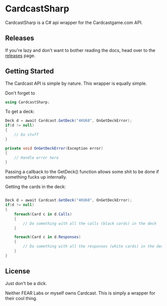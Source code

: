 # CardcastSharp
CardcastSharp is a C# api wrapper for the Cardcastgame.com API.

## Releases
If you're lazy and don't want to bother reading the docs, head over to the [releases](https://github.com/Brosilio/CardcastSharp/releases) page.

## Getting Started
The Cardcast API is simple by nature. This wrapper is equally simple.

Don't forget to
```csharp
using CardcastSharp;
```

To get a deck:
```csharp
Deck d = await Cardcast.GetDeck("4KU68", OnGetDeckError);
if(d != null)
{
	// Do stuff
}

private void OnGetDeckError(Exception error)
{
	// Handle error here
}
```
Passing a callback to the GetDeck() function allows some shit to be done if something fucks up internally.

Getting the cards in the deck:
```csharp

Deck d = await Cardcast.GetDeck("4KU68", OnGetDeckError);
if(d != null)
{
	foreach(Card c in d.Calls)
	{
		// Do something with all the calls (black cards) in the deck
	}

	foreach(Card c in d.Responses)
	{
		// Do something with all the responses (white cards) in the deck
	}
}
```

## License
Just don't be a dick.

Neither FEAR Labs or myself owns Cardcast. This is simply a wrapper for their cool thing.